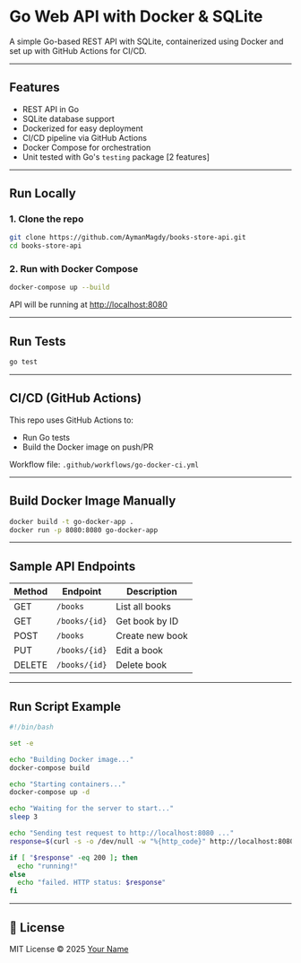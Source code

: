 # Go Web API with Docker & SQLite

A simple Go-based REST API with SQLite, containerized using Docker and set up with GitHub Actions for CI/CD.

---

## Features

- REST API in Go
- SQLite database support
- Dockerized for easy deployment
- CI/CD pipeline via GitHub Actions
- Docker Compose for orchestration
- Unit tested with Go's `testing` package [2 features]

---

## Run Locally

### 1. Clone the repo

```bash
git clone https://github.com/AymanMagdy/books-store-api.git
cd books-store-api
```

### 2. Run with Docker Compose

```bash
docker-compose up --build
```

API will be running at [http://localhost:8080](http://localhost:8080)

---

## Run Tests

```bash
go test
```

---

## CI/CD (GitHub Actions)

This repo uses GitHub Actions to:

- Run Go tests
- Build the Docker image on push/PR

Workflow file: `.github/workflows/go-docker-ci.yml`

---

## Build Docker Image Manually

```bash
docker build -t go-docker-app .
docker run -p 8080:8080 go-docker-app
```

---

## Sample API Endpoints

| Method | Endpoint         | Description        |
|--------|------------------|--------------------|
| GET    | `/books`         | List all books     |
| GET    | `/books/{id}`    | Get book by ID     |
| POST   | `/books`         | Create new book    |
| PUT   | `/books/{id}`     | Edit a book        |
| DELETE | `/books/{id}`    | Delete book        |

---

## Run Script Example

```bash
#!/bin/bash

set -e

echo "Building Docker image..."
docker-compose build

echo "Starting containers..."
docker-compose up -d

echo "Waiting for the server to start..."
sleep 3

echo "Sending test request to http://localhost:8080 ..."
response=$(curl -s -o /dev/null -w "%{http_code}" http://localhost:8080)

if [ "$response" -eq 200 ]; then
  echo "running!"
else
  echo "failed. HTTP status: $response"
fi
```

---

## 📄 License

MIT License © 2025 [Your Name](https://github.com/yourusername)
